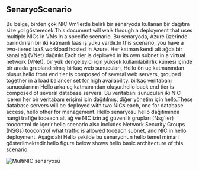## <a name="scenario"></a><span data-ttu-id="dae4a-101">Senaryo</span><span class="sxs-lookup"><span data-stu-id="dae4a-101">Scenario</span></span>
<span data-ttu-id="dae4a-102">Bu belge, birden çok NIC Vm'lerde belirli bir senaryoda kullanan bir dağıtım size yol gösterecek.</span><span class="sxs-lookup"><span data-stu-id="dae4a-102">This document will walk through a deployment that uses multiple NICs in VMs in a specific scenario.</span></span> <span data-ttu-id="dae4a-103">Bu senaryoda, Azure üzerinde barındırılan bir iki katmanlı Iaas iş yükü vardır.</span><span class="sxs-lookup"><span data-stu-id="dae4a-103">In this scenario, you have a two-tiered IaaS workload hosted in Azure.</span></span> <span data-ttu-id="dae4a-104">Her katman kendi alt ağda bir sanal ağ (VNet) dağıtılır.</span><span class="sxs-lookup"><span data-stu-id="dae4a-104">Each tier is deployed in its own subnet in a virtual network (VNet).</span></span> <span data-ttu-id="dae4a-105">bir yük dengeleyici için yüksek kullanılabilirlik kümesi içinde bir arada gruplandırılmış birkaç web sunucuları, Hello ön uç katmanından oluşur.</span><span class="sxs-lookup"><span data-stu-id="dae4a-105">hello front end tier is composed of several web servers, grouped together in a load balancer set for high availability.</span></span> <span data-ttu-id="dae4a-106">birkaç veritabanı sunucularının Hello arka uç katmanından oluşur.</span><span class="sxs-lookup"><span data-stu-id="dae4a-106">hello back end tier is composed of several database servers.</span></span> <span data-ttu-id="dae4a-107">Bu veritabanı sunucuları iki NIC içeren her bir veritabanı erişimi için dağıtılmış, diğer yönetim için hello.</span><span class="sxs-lookup"><span data-stu-id="dae4a-107">These database servers will be deployed with two NICs each, one for database access, hello other for management.</span></span> <span data-ttu-id="dae4a-108">Hello senaryosu hello dağıtımında hangi trafiğe tooeach alt ağ ve NIC izin ağ güvenlik grupları (Nsg'ler) toocontrol de içerir.</span><span class="sxs-lookup"><span data-stu-id="dae4a-108">hello scenario also includes Network Security Groups (NSGs) toocontrol what traffic is allowed tooeach subnet, and NIC in hello deployment.</span></span> <span data-ttu-id="dae4a-109">Aşağıdaki Hello şekilde bu senaryonun hello temel mimari gösterilmektedir.</span><span class="sxs-lookup"><span data-stu-id="dae4a-109">hello figure below shows hello basic architecture of this scenario.</span></span>  

![MultiNIC senaryosu](./media/virtual-network-deploy-multinic-scenario-include/Figure1.png)

